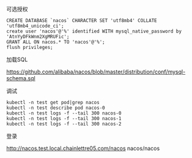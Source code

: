 
可选授权

```shell
CREATE DATABASE `nacos` CHARACTER SET 'utf8mb4' COLLATE 'utf8mb4_unicode_ci';
create user 'nacos'@'%' identified WITH mysql_native_password by 'AtnYyDFkWnm2XgMRUFic';
GRANT ALL ON nacos.* TO 'nacos'@'%';
flush privileges;
```

加载SQL

https://github.com/alibaba/nacos/blob/master/distribution/conf/mysql-schema.sql


调试

```shell
kubectl -n test get pod|grep nacos
kubectl -n test describe pod nacos-0
kubectl -n test logs -f --tail 300 nacos-0
kubectl -n test logs -f --tail 300 nacos-1
kubectl -n test logs -f --tail 300 nacos-2
```

登录

http://nacos.test.local.chainlettre05.com/nacos             nacos/nacos